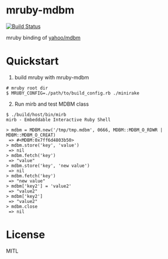 # mruby-mdbm

[![Build Status](https://travis-ci.org/syucream/mruby-mdbm.svg?branch=master)](https://travis-ci.org/syucream/mruby-mdbm)

mruby binding of [yahoo/mdbm](https://github.com/yahoo/mdbm)

# Quickstart

1. build mruby with mruby-mdbm

```
# mruby root dir
$ MRUBY_CONFIG=./path/to/build_config.rb ./minirake
```

2. Run mirb and test MDBM class

```
$ ./build/host/bin/mirb
mirb - Embeddable Interactive Ruby Shell

> mdbm = MDBM.new('/tmp/tmp.mdbm', 0666, MDBM::MDBM_O_RDWR | MDBM::MDBM_O_CREAT)
 => #<MDBM:0x7ff6d4803b50>
> mdbm.store('key', 'value')
 => nil
> mdbm.fetch('key')
 => "value"
> mdbm.store('key', 'new value')
 => nil
> mdbm.fetch('key')
 => "new value"
> mdbm['key2'] = 'value2'
 => "value2"
> mdbm['key2']
 => "value2"
> mdbm.close
 => nil
```

# License

MITL
